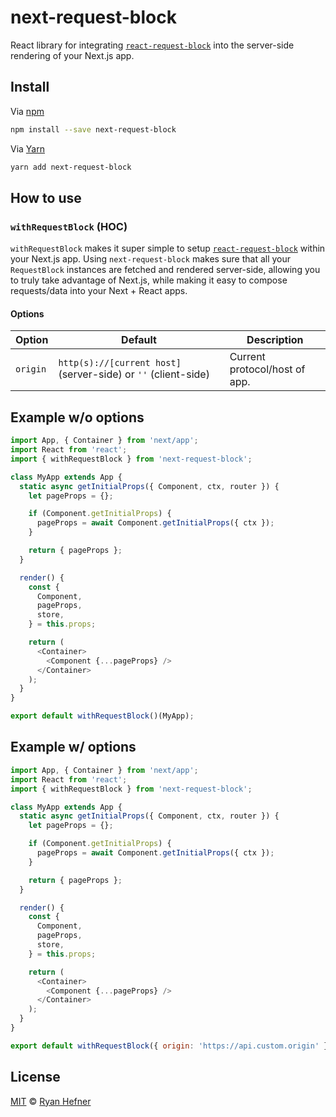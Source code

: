 # next-request-block

React library for integrating [`react-request-block`](https://github.com/ryanhefner/react-request-block) into the server-side rendering of your Next.js app.

## Install

Via [npm](https://npmjs.com/package/next-request-block)

```sh
npm install --save next-request-block
```

Via [Yarn](https://yarn.fyi)

```sh
yarn add next-request-block
```

## How to use

### `withRequestBlock` (HOC)

`withRequestBlock` makes it super simple to setup [`react-request-block`](https://github.com/ryanhefner/react-request-block)
within your Next.js app. Using `next-request-block` makes sure that all your `RequestBlock`
instances are fetched and rendered server-side, allowing you to truly take advantage
of Next.js, while making it easy to compose requests/data into your Next + React apps.

#### Options

| Option   | Default                                                        | Description                   |
| -------- | -------------------------------------------------------------- | ----------------------------- |
| `origin` | `http(s)://[current host]` (server-side) or `''` (client-side) | Current protocol/host of app. |


## Example w/o options

```js
import App, { Container } from 'next/app';
import React from 'react';
import { withRequestBlock } from 'next-request-block';

class MyApp extends App {
  static async getInitialProps({ Component, ctx, router }) {
    let pageProps = {};

    if (Component.getInitialProps) {
      pageProps = await Component.getInitialProps({ ctx });
    }

    return { pageProps };
  }

  render() {
    const {
      Component,
      pageProps,
      store,
    } = this.props;

    return (
      <Container>
        <Component {...pageProps} />
      </Container>
    );
  }
}

export default withRequestBlock()(MyApp);
````

## Example w/ options

```js
import App, { Container } from 'next/app';
import React from 'react';
import { withRequestBlock } from 'next-request-block';

class MyApp extends App {
  static async getInitialProps({ Component, ctx, router }) {
    let pageProps = {};

    if (Component.getInitialProps) {
      pageProps = await Component.getInitialProps({ ctx });
    }

    return { pageProps };
  }

  render() {
    const {
      Component,
      pageProps,
      store,
    } = this.props;

    return (
      <Container>
        <Component {...pageProps} />
      </Container>
    );
  }
}

export default withRequestBlock({ origin: 'https://api.custom.origin' })(MyApp);
````

## License

[MIT](LICENSE) © [Ryan Hefner](https://www.ryanhefner.com)
